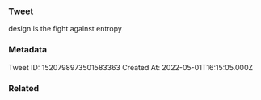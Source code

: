 ### Tweet
design is the fight against entropy

### Metadata
Tweet ID: 1520798973501583363
Created At: 2022-05-01T16:15:05.000Z

### Related

